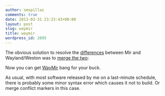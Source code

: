 ```yaml
---
author: smspillaz
comments: true
date: 2013-03-31 23:23:43+00:00
layout: post
slug: waymir
title: waymir
wordpress_id: 2695
---
```


The obvious solution to resolve the [differences](http://smspillaz.wordpress.com/2013/03/06/the-actual-mir-and-wayland-comparison/) between Mir and Wayland/Weston was to [merge the two](http://smspillaz.wordpress.com/2013/03/06/the-actual-mir-and-wayland-comparison/#comment-8418):

Now you can get [WayMir](https://github.com/smspillaz/waymir) bang for your buck.

As usual, with most software released by me on a last-minute schedule, there is probably some minor syntax error which causes it not to build. Or merge conflict markers in this case.
